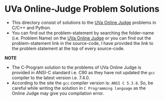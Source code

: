 # UVa Online-Judge Problem Solutions
- This directory consist of solutions to the [UVa Online Judge](https://onlinejudge.org/index.php?option=com_frontpage&Itemid=1) problems in C/C++ and Python.
- You can find out the problem-statement by searching the folder-name (i.e. Problem Name) on the [UVa Online Judge](https://onlinejudge.org/index.php?option=com_frontpage&Itemid=1) or you can find out the problem-statement link in the source-code, I have provided the link to the problem statement at the top of every source-code.

**NOTE**
- The C-Program solution to the problems of UVa Online Judge is provided in ANSI-C standard i.e. C90 as they have not updated the `gcc` compiler to the latest version i.e. 7.4.0.
- According to the site the `gcc` compiler version is: `ANSI C 5.3.0`. So, be careful while writing the solution in `C Programming language` as the Online Judge may give you compilation error.
